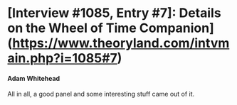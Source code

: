 # [Interview #1085, Entry #7]: Details on the Wheel of Time Companion](https://www.theoryland.com/intvmain.php?i=1085#7)

#### Adam Whitehead

All in all, a good panel and some interesting stuff came out of it.

